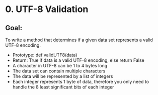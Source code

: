 # 0. UTF-8 Validation

## Goal:
 To write a method that determines if a given data set represents a valid UTF-8 encoding.
 - Prototype: def validUTF8(data)
 - Return: True if data is a valid UTF-8 encoding, else return False
 - A character in UTF-8 can be 1 to 4 bytes long
 - The data set can contain multiple characters
 - The data will be represented by a list of integers
 - Each integer represents 1 byte of data, therefore you only need to handle the 8 least significant bits of each integer